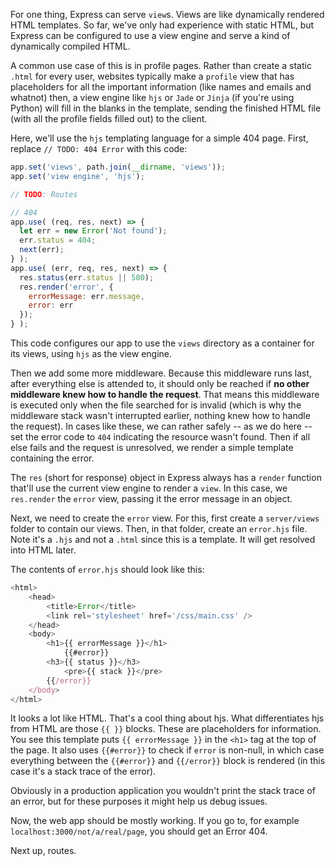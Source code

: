 For one thing, Express can serve `view`s. Views are like dynamically rendered
HTML templates. So far, we've only had experience with static HTML, but Express
can be configured to use a view engine and serve a kind of dynamically compiled
HTML. 

A common use case of this is in profile pages. Rather than create a static
`.html` for every user, websites typically make a `profile` view that has
placeholders for all the important information (like names and emails and
whatnot) then, a view engine like `hjs` or `Jade` or `Jinja` (if you're using
Python) will fill in the blanks in the template, sending the finished HTML file
(with all the profile fields filled out) to the client.

Here, we'll use the `hjs` templating language for a simple 404 page. First,
replace `// TODO: 404 Error` with this code:

```javascript
app.set('views', path.join(__dirname, 'views'));
app.set('view engine', 'hjs');

// TODO: Routes

// 404
app.use( (req, res, next) => {
  let err = new Error('Not found');
  err.status = 404;
  next(err);
} );
app.use( (err, req, res, next) => {
  res.status(err.status || 500);
  res.render('error', {
    errorMessage: err.message,
    error: err
  });
} );
```

This code configures our app to use the `views` directory as a container for
its views, using `hjs` as the view engine.

Then we add some more middleware. Because this middleware runs last, after
everything else is attended to, it should only be reached if **no other
middleware knew how to handle the request**. That means this middleware is
executed only when the file searched for is invalid (which is why the
middleware stack wasn't interrupted earlier, nothing knew how to handle the
request). In cases like these, we can rather safely -- as we do here -- set the
error code to `404` indicating the resource wasn't found. Then if all else
fails and the request is unresolved, we render a simple template containing the
error.

The `res` (short for response) object in Express always has a `render` function
that'll use the current view engine to render a `view`. In this case, we
`res.render` the `error` view, passing it the error message in an object.

Next, we need to create the `error` view. For this, first create
a `server/views` folder to contain our views. Then, in that folder, create an
`error.hjs` file. Note it's a `.hjs` and not a `.html` since this is
a template. It will get resolved into HTML later.

The contents of `error.hjs` should look like this:

```javascript
<html>
    <head>
        <title>Error</title>
        <link rel='stylesheet' href='/css/main.css' />
    </head>
    <body>
        <h1>{{ errorMessage }}</h1>
            {{#error}}
        <h3>{{ status }}</h3>
            <pre>{{ stack }}</pre>
        {{/error}}
    </body>
</html>
```

It looks a lot like HTML. That's a cool thing about hjs. What differentiates hjs
from HTML are those `{{ }}` blocks. These are placeholders for information. You
see this template puts `{{ errorMessage }}` in the `<h1>` tag at the top of the
page. It also uses `{{#error}}` to check if `error` is non-null, in which case
everything between the `{{#error}}` and `{{/error}}` block is rendered (in this
case it's a stack trace of the error).

Obviously in a production application you wouldn't print the stack trace of an
error, but for these purposes it might help us debug issues.

Now, the web app should be mostly working. If you go to, for example
`localhost:3000/not/a/real/page`, you should get an Error 404.

Next up, routes.
